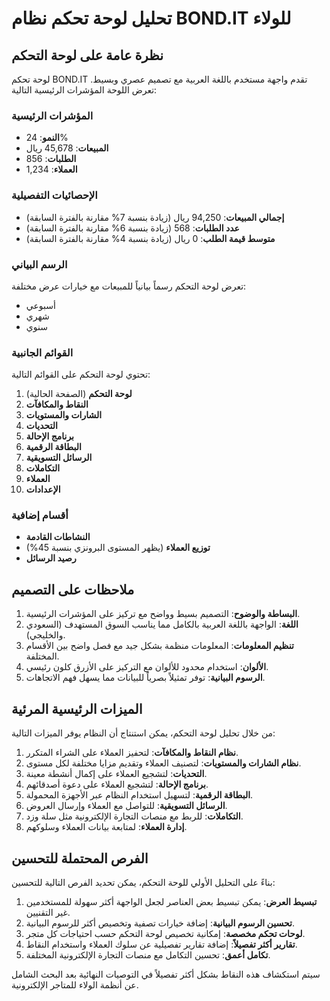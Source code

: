 # تحليل لوحة تحكم نظام BOND.IT للولاء

## نظرة عامة على لوحة التحكم

لوحة تحكم BOND.IT تقدم واجهة مستخدم باللغة العربية مع تصميم عصري وبسيط. تعرض اللوحة المؤشرات الرئيسية التالية:

### المؤشرات الرئيسية
- **النمو**: 24%
- **المبيعات**: 45,678 ريال
- **الطلبات**: 856
- **العملاء**: 1,234

### الإحصائيات التفصيلية
- **إجمالي المبيعات**: 94,250 ريال (زيادة بنسبة 7% مقارنة بالفترة السابقة)
- **عدد الطلبات**: 568 (زيادة بنسبة 6% مقارنة بالفترة السابقة)
- **متوسط قيمة الطلب**: 0 ريال (زيادة بنسبة 4% مقارنة بالفترة السابقة)

### الرسم البياني
تعرض لوحة التحكم رسماً بيانياً للمبيعات مع خيارات عرض مختلفة:
- أسبوعي
- شهري
- سنوي

### القوائم الجانبية
تحتوي لوحة التحكم على القوائم التالية:
1. **لوحة التحكم** (الصفحة الحالية)
2. **النقاط والمكافآت**
3. **الشارات والمستويات**
4. **التحديات**
5. **برنامج الإحالة**
6. **البطاقة الرقمية**
7. **الرسائل التسويقية**
8. **التكاملات**
9. **العملاء**
10. **الإعدادات**

### أقسام إضافية
- **النشاطات القادمة**
- **توزيع العملاء** (يظهر المستوى البرونزي بنسبة 45%)
- **رصيد الرسائل**

## ملاحظات على التصميم

1. **البساطة والوضوح**: التصميم بسيط وواضح مع تركيز على المؤشرات الرئيسية.
2. **اللغة**: الواجهة باللغة العربية بالكامل مما يناسب السوق المستهدف (السعودي والخليجي).
3. **تنظيم المعلومات**: المعلومات منظمة بشكل جيد مع فصل واضح بين الأقسام المختلفة.
4. **الألوان**: استخدام محدود للألوان مع التركيز على الأزرق كلون رئيسي.
5. **الرسوم البيانية**: توفر تمثيلاً بصرياً للبيانات مما يسهل فهم الاتجاهات.

## الميزات الرئيسية المرئية

من خلال تحليل لوحة التحكم، يمكن استنتاج أن النظام يوفر الميزات التالية:

1. **نظام النقاط والمكافآت**: لتحفيز العملاء على الشراء المتكرر.
2. **نظام الشارات والمستويات**: لتصنيف العملاء وتقديم مزايا مختلفة لكل مستوى.
3. **التحديات**: لتشجيع العملاء على إكمال أنشطة معينة.
4. **برنامج الإحالة**: لتشجيع العملاء على دعوة أصدقائهم.
5. **البطاقة الرقمية**: لتسهيل استخدام النظام عبر الأجهزة المحمولة.
6. **الرسائل التسويقية**: للتواصل مع العملاء وإرسال العروض.
7. **التكاملات**: للربط مع منصات التجارة الإلكترونية مثل سلة وزد.
8. **إدارة العملاء**: لمتابعة بيانات العملاء وسلوكهم.

## الفرص المحتملة للتحسين

بناءً على التحليل الأولي للوحة التحكم، يمكن تحديد الفرص التالية للتحسين:

1. **تبسيط العرض**: يمكن تبسيط بعض العناصر لجعل الواجهة أكثر سهولة للمستخدمين غير التقنيين.
2. **تحسين الرسوم البيانية**: إضافة خيارات تصفية وتخصيص أكثر للرسوم البيانية.
3. **لوحات تحكم مخصصة**: إمكانية تخصيص لوحة التحكم حسب احتياجات كل متجر.
4. **تقارير أكثر تفصيلاً**: إضافة تقارير تفصيلية عن سلوك العملاء واستخدام النقاط.
5. **تكامل أعمق**: تحسين التكامل مع منصات التجارة الإلكترونية المختلفة.

سيتم استكشاف هذه النقاط بشكل أكثر تفصيلاً في التوصيات النهائية بعد البحث الشامل عن أنظمة الولاء للمتاجر الإلكترونية.
